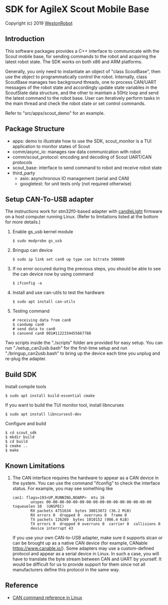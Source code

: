 # SDK for AgileX Scout Mobile Base

Copyright (c) 2019 [WestonRobot](https://www.westonrobot.com/)

## Introduction

This software packages provides a C++ interface to communicate with the Scout mobile base, for sending commands to the robot and acquiring the latest robot state. The SDK works on both x86 and ARM platforms.

Generally, you only need to instantiate an object of "class ScoutBase", then use the object to programmatically control the robot. Internally, class ScoutBase manages two background threads, one to process CAN/UART messages of the robot state and accordingly update state variables in the ScoutState data structure, and the other to maintain a 50Hz loop and send the latest command to the robot base. User can iteratively perform tasks in the main thread and check the robot state or set control commands. 

Refer to "src/apps/scout_demo" for an example.

## Package Structure

* apps: demo to illustrate how to use the SDK, scout_monitor is a TUI application to monitor states of Scout
* comm/async_io: manages raw data communication with robot
* comm/scout_protocol: encoding and decoding of Scout UART/CAN protocols
* scout_base: interface to send command to robot and receive robot state
* third_party
    - asio: asynchronous IO management (serial and CAN)
    - googletest: for unit tests only (not required otherwise)

## Setup CAN-To-USB adapter 
 
The instructions work for stm32f0-based adapter with [candleLight](https://github.com/HubertD/candleLight_fw) firmware on a host computer running Linux. (Refer to limitations listed at the bottom for more details.)

1. Enable gs_usb kernel module
    ```
    $ sudo modprobe gs_usb
    ```
2. Bringup can device
   ```
   $ sudo ip link set can0 up type can bitrate 500000
   ```
3. If no error occured during the previous steps, you should be able to see the can device now by using command
   ```
   $ ifconfig -a
   ```
4. Install and use can-utils to test the hardware
    ```
    $ sudo apt install can-utils
    ```
5. Testing command
    ```
    # receiving data from can0
    $ candump can0
    # send data to can0
    $ cansend can0 001#1122334455667788
    ```

Two scripts inside the "./scripts" folder are provided for easy setup. You can run "./setup_can2usb.bash" for the first-time setup and run "./bringup_can2usb.bash" to bring up the device each time you unplug and re-plug the adapter.

## Build SDK

Install compile tools

```
$ sudo apt install build-essential cmake
```

If you want to build the TUI monitor tool, install libncurses

```
$ sudo apt install libncurses5-dev
```

Configure and build

```
$ cd scout_sdk 
$ mkdir build
$ cd build
$ cmake ..
$ make
```

## Known Limitations

1. The CAN interface requires the hardware to appear as a CAN device in the system. You can use the command "ifconfig" to check the interface status. For example, you may see something like

    ```
    can1: flags=193<UP,RUNNING,NOARP>  mtu 16
            unspec 00-00-00-00-00-00-00-00-00-00-00-00-00-00-00-00  txqueuelen 10  (UNSPEC)
            RX packets 4751634  bytes 38013072 (36.2 MiB)
            RX errors 0  dropped 0  overruns 0  frame 0
            TX packets 126269  bytes 1010152 (986.4 KiB)
            TX errors 0  dropped 0 overruns 0  carrier 0  collisions 0
            device interrupt 43
    ```
    
    If you use your own CAN-to-USB adapter, make sure it supports slcan or can be brought up as a native CAN device (for example, CANable https://www.canable.io/). Some adapters may use a custom-defined protocol and appear as a serial device in Linux. In such a case, you will have to translate the byte stream between CAN and UART by yourself. It would be difficult for us to provide support for them since not all manufacturers define this protocol in the same way.

<!-- 
2. Release v0.1 of this SDK provided a serial interface to talk with the robot. Front/rear light on the robot cannot be controlled and only a small subset of all robot states can be acquired through that interface. Full support of the serial interface is still under development and requires additional work on both the SDK and firmware sides.
-->

## Reference

* [CAN command reference in Linux](https://wiki.rdu.im/_pages/Notes/Embedded-System/Linux/can-bus-in-linux.html)